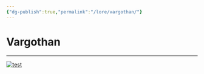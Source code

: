 ```yaml
---
{"dg-publish":true,"permalink":"/lore/vargothan/"}
---
```


# Vargothan
---

[![test](/img/user/lore/attachment/Arkanis-Vargothan.png)](../../../img/user/lore/attachment/Arkanis-Vargothan.png)